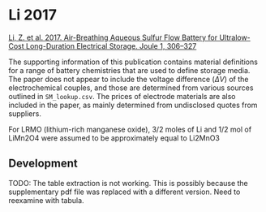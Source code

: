 # Li 2017

[Li, Z. et al. 2017. Air-Breathing Aqueous Sulfur Flow Battery for Ultralow-Cost Long-Duration Electrical Storage. Joule 1, 306–327](https://doi.org/10/gmq28c) 

The supporting information of this publication contains material definitions for a range of battery chemistries that are used to define storage media. The paper does not appear to include the voltage difference ($\Delta V$) of the electrochemical couples, and those are determined from various sources outlined in `SM_lookup.csv`. The prices of electrode materials are also included in the paper, as mainly determined from undisclosed quotes from suppliers. 

For LRMO (lithium-rich manganese oxide), 3/2 moles of Li and 1/2 mol of LiMn2O4 were assumed to be approximately equal to Li2MnO3

## Development

TODO: The table extraction is not working. This is possibly because the supplementary pdf file was replaced with a different version. Need to reexamine with tabula. 